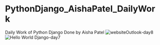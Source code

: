 # PythonDjango_AishaPatel_DailyWork
Daily Work of Python Django Done by Aisha Patel
![websiteOutlook-day8](https://user-images.githubusercontent.com/76744703/120998988-3d303480-c7a6-11eb-9800-594dfa11186a.png)
![Hello World Django-day7](https://user-images.githubusercontent.com/76744703/120999675-03136280-c7a7-11eb-9086-6165ec288e1d.png)
